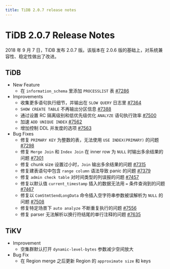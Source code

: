 ```yaml
---
title: TiDB 2.0.7 release notes
---
```


# TiDB 2.0.7 Release Notes

2018 年 9 月 7 日，TiDB 发布 2.0.7 版。该版本在 2.0.6 版的基础上，对系统兼容性、稳定性做出了改进。

## TiDB

- New Feature
    - 在 `information_schema` 里添加 `PROCESSLIST` 表 [#7286](https://github.com/pingcap/tidb/pull/7286)
- Improvements
    - 收集更多语句执行细节，并输出在 `SLOW QUERY` 日志里 [#7364](https://github.com/pingcap/tidb/pull/7364)
    - `SHOW CREATE TABLE` 不再输出分区信息 [#7388](https://github.com/pingcap/tidb/pull/7388)
    - 通过设置 RC 隔离级别和低优先级优化 `ANALYZE` 语句执行效率 [#7500](https://github.com/pingcap/tidb/pull/7500)
    - 加速 `ADD UNIQUE INDEX` [#7562](https://github.com/pingcap/tidb/pull/7562)
    - 增加控制 DDL 并发度的选项 [#7563](https://github.com/pingcap/tidb/pull/7563)
- Bug Fixes
    - 修复 `PRIMARY KEY` 为整数的表，无法使用 `USE INDEX(PRIMARY)` 的问题 [#7298](https://github.com/pingcap/tidb/pull/7298)
    - 修复 `Merge Join` 和 `Index Join` 在 inner row 为 `NULL` 时输出多余结果的问题 [#7301](https://github.com/pingcap/tidb/pull/7301)
    - 修复 chunk size 设置过小时，`Join` 输出多余结果的问题 [#7315](https://github.com/pingcap/tidb/pull/7315)
    - 修复建表语句中包含 `range column` 语法导致 panic 的问题 [#7379](https://github.com/pingcap/tidb/pull/7379)
    - 修复 `admin check table` 对时间类型的列误报的问题 [#7457](https://github.com/pingcap/tidb/pull/7457)
    - 修复以默认值 `current_timestamp` 插入的数据无法用 `=` 条件查询到的问题 [#7467](https://github.com/pingcap/tidb/pull/7467)
    - 修复以 `ComStmtSendLongData` 命令插入空字符串参数被误解析为 `NULL` 的问题 [#7508](https://github.com/pingcap/tidb/pull/7508)
    - 修复特定场景下 `auto analyze` 不断重复执行的问题 [#7556](https://github.com/pingcap/tidb/pull/7556)
    - 修复 parser 无法解析以换行符结尾的单行注释的问题 [#7635](https://github.com/pingcap/tidb/pull/7635)

## TiKV

- Improvement
    - 空集群默认打开 `dynamic-level-bytes` 参数减少空间放大
- Bug Fix
    - 在 Region merge 之后更新 Region 的 `approximate size` 和 keys
